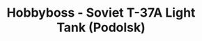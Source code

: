 ---
layout: product
title: "Hobbyboss - Soviet T-37A Light Tank (Podolsk)"
price: "3300" 
desc: "N/A"
img_path: "/assets/img/HB83819.webp"
brand: "N/A"
available: false
special_offer: false
new: false
soon: false
cat: "010000"
subcat: "013500"
subsubcat: "0N/A"
sifra: "HB83819"
popular: false
spec: false
---
